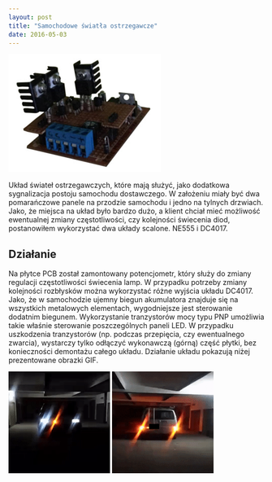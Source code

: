 ```yaml
---
layout: post
title: "Samochodowe światła ostrzegawcze"
date: 2016-05-03
---
```


![Board](/images/blinker/main_low.jpg)

Układ świateł ostrzegawczych, które mają służyć, jako dodatkowa sygnalizacja postoju samochodu dostawczego. W założeniu miały być dwa pomarańczowe panele na przodzie samochodu i jedno na tylnych drzwiach. Jako, że miejsca na układ było bardzo dużo, a klient chciał mieć możliwość ewentualnej zmiany częstotliwości, czy kolejności świecenia diod, postanowiłem wykorzystać dwa układy scalone. NE555 i DC4017.

## Działanie
Na płytce PCB został zamontowany potencjometr, który służy do zmiany regulacji częstotliwości świecenia lamp. W przypadku potrzeby zmiany kolejności rozbłysków można wykorzystać różne wyjścia układu DC4017. Jako, że w samochodzie ujemny biegun akumulatora znajduje się na wszystkich metalowych elementach, wygodniejsze jest sterowanie dodatnim biegunem. Wykorzystanie tranzystorów mocy typu PNP umożliwia takie właśnie sterowanie poszczególnych paneli LED.
W przypadku uszkodzenia tranzystorów (np. podczas przepięcia, czy ewentualnego zwarcia), wystarczy tylko odłączyć wykonawczą (górną) część płytki, bez konieczności demontażu całego układu.
Działanie układu pokazują niżej prezentowane obrazki GIF.

![GIF](/images/blinker/car1.gif)
![GIF](/images/blinker/car2.gif)

